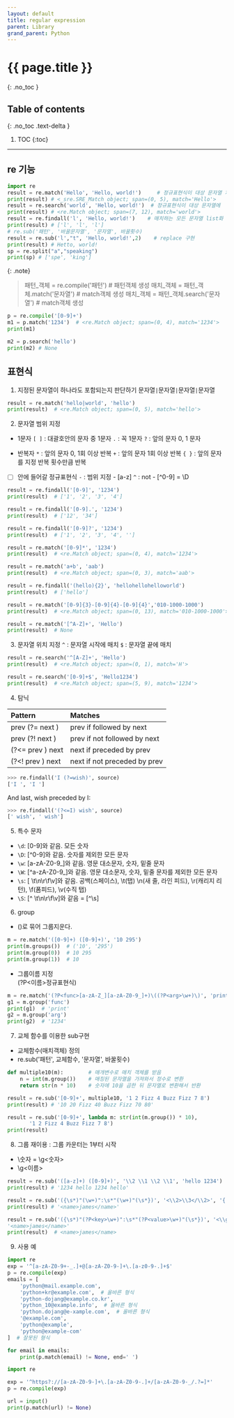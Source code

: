 ```yaml
---
layout: default
title: regular expression
parent: Library
grand_parent: Python
---
```


# {{ page.title }}
{: .no_toc }

## Table of contents
{: .no_toc .text-delta }

1. TOC
{:toc}

---

## re 기능

```python
import re
result = re.match('Hello', 'Hello, world!')     # 정규표현식이 대상 문자열 처음에  매치 => match 객체가 반환됨
print(result) # <_sre.SRE_Match object; span=(0, 5), match='Hello'>
result = re.search('world', 'Hello, world!')  # 정규표현식이 대상 문자열에  매치 => match 객체가 반환됨
print(result) # <re.Match object; span=(7, 12), match='world'>
result = re.findall('l', 'Hello, world!')    # 매치하는 모든 문자열 list화
print(result) # ['l', 'l', 'l']
# re.sub('패턴', '바꿀문자열', '문자열', 바꿀횟수)
result = re.sub('l',"t", 'Hello, world!',2)    # replace 구현
print(result) # Hetto, world!
sp = re.split("a","speaking")
print(sp) # ['spe', 'king']
```

{: .note}
> 패턴_객체 = re.compile('패턴')             # 패턴객체 생성
매치_객체 = 패턴_객체.match('문자열')       # match객체 생성
매치_객체 = 패턴_객체.search('문자열')      # match객체 생성

```python
p = re.compile('[0-9]+')
m1 = p.match('1234')  # <re.Match object; span=(0, 4), match='1234'>
print(m1)

m2 = p.search('hello')
print(m2) # None
```           

## 표현식

1. 지정된 문자열이 하나라도 포함되는지 판단하기 
    문자열`|`문자열`|`문자열`|`문자열   

```python
result = re.match('hello|world', 'hello')
print(result)  # <re.Match object; span=(0, 5), match='hello'>
```

2. 문자열 범위 지정

- 1문자
    `[ ]` : 대괄호안의 문자 중 1문자
    `.`   : 꼭 1문자
    `?`   : 앞의 문자 0, 1 문자

- 반복자
    `*`   : 앞의 문자 0, 1회 이상 반복
    `+`   : 앞의 문자 1회 이상 반복
    `{ }` : 앞의 문자를 지정 반복 횟수만큼 반복

- [ ] 안에 들어갈 정규표현식
    `-`   : 범위 지정 - [a-z]
    `^`   : not - [^0-9] = \D
```python
result = re.findall('[0-9]', '1234')
print(result)  # ['1', '2', '3', '4']

result = re.findall('[0-9].', '1234')
print(result)  # ['12', '34']

result = re.findall('[0-9]?', '1234')
print(result)  # ['1', '2', '3', '4', '']

result = re.match('[0-9]*', '1234')
print(result)  # <re.Match object; span=(0, 4), match='1234'>

result = re.match('a+b', 'aab')
print(result)  # <re.Match object; span=(0, 3), match='aab'>

result = re.findall('(hello){2}', 'hellohellohelloworld')
print(result)  # ['hello']

result = re.match('[0-9]{3}-[0-9]{4}-[0-9]{4}','010-1000-1000')
print(result)  # <re.Match object; span=(0, 13), match='010-1000-1000'>

result = re.match('[^A-Z]+', 'Hello')
print(result)  # None
```

3. 문자열 위치 지정
    `^` : 문자열 시작에 매치
    `$` : 문자열 끝에 매치

```python
result = re.search('^[A-Z]+', 'Hello') 
print(result)  # <re.Match object; span=(0, 1), match='H'>

result = re.search('[0-9]+$', 'Hello1234') 
print(result)  # <re.Match object; span=(5, 9), match='1234'>
```

4. 탐닉

| Pattern | Matches |
|:--------|:--------|
| prev (?= next ) | prev if followed by next |
| prev (?! next ) | prev if not followed by next |
| (?<= prev ) next | next if preceded by prev |
| (?<! prev ) next | next if not preceded by prev |

```python
>>> re.findall('I (?=wish)', source)
['I ', 'I ']
```
And last, wish preceded by I:

```python
>>> re.findall('(?<=I) wish', source)
[' wish', ' wish']
```

5. 특수 문자

- `\d`: [0-9]와 같음. 모든 숫자
- `\D`: [^0-9]와 같음. 숫자를 제외한 모든 문자
- `\w`: [a-zA-Z0-9_]와 같음. 영문 대소문자, 숫자, 밑줄 문자
- `\W`: [^a-zA-Z0-9_]와 같음. 영문 대소문자, 숫자, 밑줄 문자를 제외한 모든 문자
- `\s`: [ \t\n\r\f\v]와 같음. 공백(스페이스), \t(탭) \n(새 줄, 라인 피드), \r(캐리지 리턴), \f(폼피드), \v(수직 탭)
- `\S`: [^ \t\n\r\f\v]와 같음 = [^\s]



6. group

- ()로 묶어 그룹지운다.

```python
m = re.match('([0-9]+) ([0-9]+)', '10 295')
print(m.groups())  # ('10', '295')
print(m.group(0))  # 10 295
print(m.group(1))  # 10
```
- 그룹이름 지정   
(?P<이름>정규표현식)

```python
m = re.match('(?P<func>[a-zA-Z_][a-zA-Z0-9_]+)\((?P<arg>\w+)\)', 'print(1234)')
g1 = m.group('func')    
print(g1)  # 'print'
g2 = m.group('arg')     
print(g2)  # '1234'
```

7. 교체 함수를 이용한 sub구현

- 교체함수(매치객체) 정의
- re.sub('패턴', 교체함수, '문자열', 바꿀횟수)

```python
def multiple10(m):        # 매개변수로 매치 객체를 받음
    n = int(m.group())    # 매칭된 문자열을 가져와서 정수로 변환
    return str(n * 10)    # 숫자에 10을 곱한 뒤 문자열로 변환해서 반환

result = re.sub('[0-9]+', multiple10, '1 2 Fizz 4 Buzz Fizz 7 8')
print(result) # '10 20 Fizz 40 Buzz Fizz 70 80'

result = re.sub('[0-9]+', lambda m: str(int(m.group()) * 10),
       '1 2 Fizz 4 Buzz Fizz 7 8')
print(result)
```

8. 그룹 재이용 : 그룹 카운터는 1부터 시작

- \\숫자  = \\g<숫자>
- \\g<이름>

```python
result = re.sub('([a-z]+) ([0-9]+)', '\\2 \\1 \\2 \\1', 'hello 1234')    # 그룹 2, 1, 2, 1 순으로 바꿈
print(result) # '1234 hello 1234 hello'

result = re.sub('({\s*)"(\w+)":\s*"(\w+)"(\s*})', '<\\2>\\3</\\2>', '{ "name": "james" }')
print(result) # '<name>james</name>'

result = re.sub('({\s*)"(?P<key>\w+)":\s*"(?P<value>\w+)"(\s*})', '<\\g<key>>\\g<value></\\g<key>>', '{ "name": "james" }')
'<name>james</name>'
print(result)  # <name>james</name>
```

9. 사용 예

```python
import re
exp = '^[a-zA-Z0-9+-_.]+@[a-zA-Z0-9-]+\.[a-z0-9-.]+$'
p = re.compile(exp)
emails = [
    'python@mail.example.com',
    'python+kr@example.com',  # 올바른 형식
    'python-dojang@example.co.kr',
    'python_10@example.info',  # 올바른 형식
    'python.dojang@e-xample.com',  # 올바른 형식
    '@example.com',
    'python@example',
    'python@example-com'
]  # 잘못된 형식

for email in emails:
    print(p.match(email) != None, end=' ')
```
```python
import re

exp = '^https?://[a-zA-Z0-9-]+\.[a-zA-Z0-9-.]+/[a-zA-Z0-9-_/.?=]*'  
p = re.compile(exp)

url = input()
print(p.match(url) != None)
```


